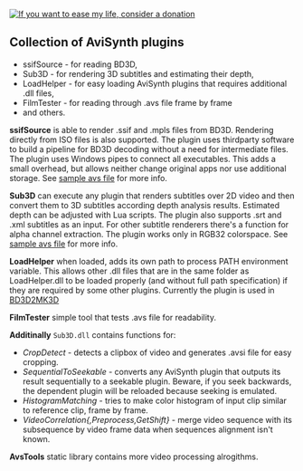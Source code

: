 [![If you want to ease my life, consider a donation](https://img.shields.io/badge/Donate-PayPal-green.svg)](https://www.paypal.me/slavanap)

Collection of AviSynth plugins
------------------------------

* ssifSource - for reading BD3D,
* Sub3D - for rendering 3D subtitles and estimating their depth,
* LoadHelper - for easy loading AviSynth plugins that requires additional .dll files,
* FilmTester - for reading through .avs file frame by frame
* and others. 


**ssifSource** is able to render .ssif and .mpls files from BD3D. Rendering directly from ISO files is also supported. The plugin uses thirdparty software to build a pipeline for BD3D decoding without a need for intermediate files. The plugin uses Windows pipes to connect all executables. This adds a small overhead, but allows neither change original apps nor use additional storage. See [sample avs file](https://github.com/slavanap/ssifSource/blob/master/ssifSource/ssifSource.avs) for more info.

**Sub3D** can execute any plugin that renders subtitles over 2D video and then convert them to 3D subtitles according depth analysis results. Estimated depth can be adjusted with Lua scripts. The plugin also supports .srt and .xml subtitles as an input. For other subtitle renderers there's a function for alpha channel extraction. The plugin works only in RGB32 colorspace. See [sample avs file](https://github.com/slavanap/ssifSource/blob/master/Sub3D/sub3d.avs) for more info.

**LoadHelper** when loaded, adds its own path to process PATH environment variable. This allows other .dll files that are in the same folder as LoadHelper.dll to be loaded properly (and without full path specification) if they are required by some other plugins. Currently the plugin is used in [BD3D2MK3D](http://forum.doom9.org/showthread.php?t=170828)

**FilmTester** simple tool that tests .avs file for readability.

**Additinally** `Sub3D.dll` contains functions for:
* *CropDetect* - detects a clipbox of video and generates .avsi file for easy cropping.
* *SequentialToSeekable* - converts any AviSynth plugin that outputs its result sequentially to a seekable plugin. Beware, if you seek backwards, the dependent plugin will be reloaded because seeking is emulated.
* *HistogramMatching* - tries to make color histogram of input clip similar to reference clip, frame by frame.
* *VideoCorrelation{,Preprocess,GetShift}* - merge video sequence with its subsequence by video frame data when sequences alignment isn't known.

**AvsTools** static library contains more video processing alrogithms.
